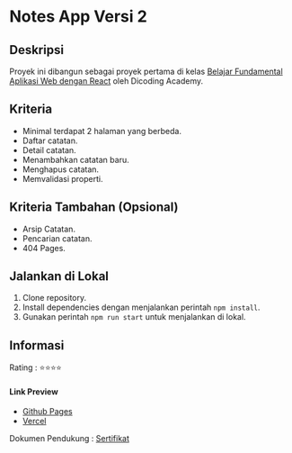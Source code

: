 # Notes App Versi 2

## Deskripsi

Proyek ini dibangun sebagai proyek pertama di kelas [Belajar Fundamental Aplikasi Web dengan React](https://www.dicoding.com/academies/413) oleh Dicoding Academy.

## Kriteria

- Minimal terdapat 2 halaman yang berbeda.
- Daftar catatan.
- Detail catatan.
- Menambahkan catatan baru.
- Menghapus catatan.
- Memvalidasi properti.

## Kriteria Tambahan (Opsional)

- Arsip Catatan.
- Pencarian catatan.
- 404 Pages.

## Jalankan di Lokal

1. Clone repository.
2. Install dependencies dengan menjalankan perintah ```npm install```.
3. Gunakan perintah ```npm run start``` untuk menjalankan di lokal.

## Informasi

Rating : ⭐⭐⭐⭐

#### Link Preview

- [Github Pages](https://rasyadpras.github.io/Note-App-2/)
- [Vercel](note-app-2-rasyadpras.vercel.app/)

Dokumen Pendukung : [Sertifikat](https://www.dicoding.com/certificates/1RXYOJVKMPVM)
